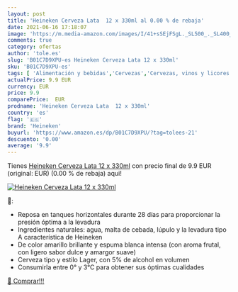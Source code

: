 ```yaml
---
layout: post
title: 'Heineken Cerveza Lata  12 x 330ml al 0.00 % de rebaja'
date: 2021-06-16 17:18:07
image: 'https://m.media-amazon.com/images/I/41+sSEjFSgL._SL500_._SL400_.jpg'
comments: true
category: ofertas
author: 'tole.es'
slug: 'B01C7D9XPU-es Heineken Cerveza Lata 12 x 330ml'
sku: 'B01C7D9XPU-es'
tags: [ 'Alimentación y bebidas','Cervezas','Cervezas, vinos y licores','cerveza','heineken', ]
actualPrice: 9.9 EUR
currency: EUR
price: 9.9
comparePrice:  EUR
prodname: 'Heineken Cerveza Lata  12 x 330ml'
country: 'es'
flag: '🇪🇸'
brand: 'Heineken'
buyurl: 'https://www.amazon.es/dp/B01C7D9XPU/?tag=tolees-21'
descuento: '0.00'
average: '9.9'
---
```


Tienes [Heineken Cerveza Lata  12 x 330ml](https://www.amazon.es/dp/B01C7D9XPU/?tag=tolees-21) con precio final de  9.9 EUR (original:  EUR) (0.00 %  de rebaja) aqui!

[![Heineken Cerveza Lata  12 x 330ml](https://m.media-amazon.com/images/I/41+sSEjFSgL._SL500_._SL400_.jpg)](https://www.amazon.es/dp/B01C7D9XPU/?tag=tolees-21)

🔎:

- Reposa en tanques horizontales durante 28 días para proporcionar la presión óptima a la levadura
- Ingredientes naturales: agua, malta de cebada, lúpulo y la levadura tipo A característica de Heineken
- De color amarillo brillante y espuma blanca intensa (con aroma frutal, con ligero sabor dulce y amargor suave)
- Cerveza tipo y estilo Lager, con 5% de alcohol en volumen
- Consumirla entre 0° y 3°C para obtener sus óptimas cualidades

[🛒 Comprar!!!](https://www.amazon.es/dp/B01C7D9XPU/?tag=tolees-21)

